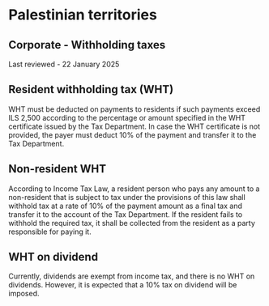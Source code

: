 # Palestinian territories
## Corporate - Withholding taxes
Last reviewed - 22 January 2025
## Resident withholding tax (WHT)
WHT must be deducted on payments to residents if such payments exceed ILS 2,500 according to the percentage or amount specified in the WHT certificate issued by the Tax Department. In case the WHT certificate is not provided, the payer must deduct 10% of the payment and transfer it to the Tax Department.
## Non-resident WHT 
According to Income Tax Law, a resident person who pays any amount to a non-resident that is subject to tax under the provisions of this law shall withhold tax at a rate of 10% of the payment amount as a final tax and transfer it to the account of the Tax Department. If the resident fails to withhold the required tax, it shall be collected from the resident as a party responsible for paying it. 
## WHT on dividend 
Currently, dividends are exempt from income tax, and there is no WHT on dividends. However, it is expected that a 10% tax on dividend will be imposed.
